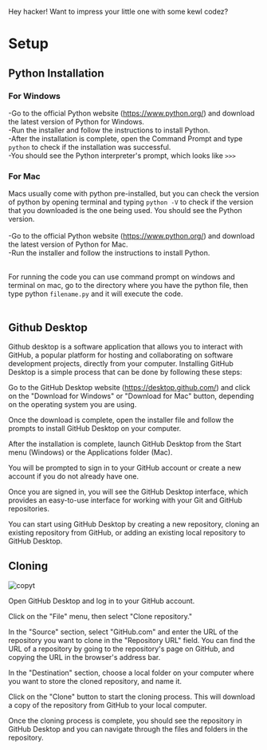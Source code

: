 Hey hacker! Want to impress your little one with some kewl codez?
<br>
# Setup
## Python Installation
### For Windows
-Go to the official Python website (https://www.python.org/) and download the latest version of Python for Windows.<br>
-Run the installer and follow the instructions to install Python.<br>
-After the installation is complete, open the Command Prompt and type ```python``` to check if the installation was successful.<br>
-You should see the Python interpreter's prompt, which looks like ```>>>```
<br>
### For Mac
Macs usually come with python pre-installed, but you can check the version of python by opening terminal and typing ```python -V``` to check if the version that you downloaded is the one being used.
You should see the Python version.<br><br>
-Go to the official Python website (https://www.python.org/) and download the latest version of Python for Mac.<br>
-Run the installer and follow the instructions to install Python.<br><br>

For running the code you can use command prompt on windows and terminal on mac, go to the directory where you have the python file, then type python ```filename.py``` and it will execute the code.<br><br>

## Github Desktop

Github desktop is a software application that allows you to interact with GitHub, a popular platform for hosting and collaborating on software development projects, directly from your computer. Installing GitHub Desktop is a simple process that can be done by following these steps:

Go to the GitHub Desktop website (https://desktop.github.com/) and click on the "Download for Windows" or "Download for Mac" button, depending on the operating system you are using.

Once the download is complete, open the installer file and follow the prompts to install GitHub Desktop on your computer.

After the installation is complete, launch GitHub Desktop from the Start menu (Windows) or the Applications folder (Mac).

You will be prompted to sign in to your GitHub account or create a new account if you do not already have one.

Once you are signed in, you will see the GitHub Desktop interface, which provides an easy-to-use interface for working with your Git and GitHub repositories.

You can start using GitHub Desktop by creating a new repository, cloning an existing repository from GitHub, or adding an existing local repository to GitHub Desktop.

## Cloning 

<img src="/image/copy.png" alt="copyt" title="Copy">

Open GitHub Desktop and log in to your GitHub account.

Click on the "File" menu, then select "Clone repository."

In the "Source" section, select "GitHub.com" and enter the URL of the repository you want to clone in the "Repository URL" field. You can find the URL of a repository by going to the repository's page on GitHub, and copying the URL in the browser's address bar.

In the "Destination" section, choose a local folder on your computer where you want to store the cloned repository, and name it.

Click on the "Clone" button to start the cloning process. This will download a copy of the repository from GitHub to your local computer.

Once the cloning process is complete, you should see the repository in GitHub Desktop and you can navigate through the files and folders in the repository.
